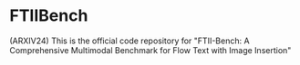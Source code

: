 # FTIIBench
(ARXIV24) This is the official code repository for "FTII-Bench: A Comprehensive Multimodal Benchmark for Flow Text with Image Insertion"
